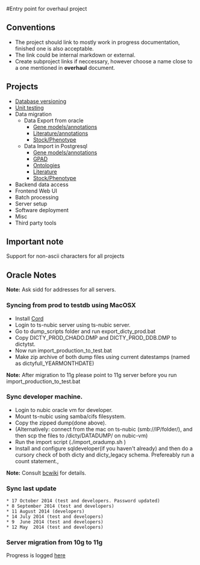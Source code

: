 #Entry point for overhaul project

 
## Conventions
+ The project should link to mostly work in progress documentation, finished one is also acceptable.
+ The link could be internal markdown or external.
+ Create subproject links if neccessary, however choose a name close to a one mentioned in __overhaul__ document.

## Projects
* [Database versioning](/DB-versioning.md)
* [Unit testing](/Unit-testing.md)
* Data migration
   * Data Export from oracle
     * [Gene models/annotations](Gene-models-export.md)
     * [Literature/annotations](Literature-annotations.md)
     * [Stock/Phenotype](Stock-Export.md)
   * Data Import in Postgresql
     * [Gene models/annotations](Gene-models-import.md)
	 * [GPAD](GPAD-Import.md)
     * [Ontologies](Ontology-import.md)
     * [Literature](Literature-import.md)
     * [Stock/Phenotype](Stock-Import.md) 
* Backend data access
* Frontend Web UI
* Batch processing
* Server setup
* Software deployment
* Misc
* Third party tools
 
## Important note
Support for non-ascii characters for all projects

## Oracle Notes

**Note:** Ask sidd for addresses for all servers.

### Syncing from prod to testdb using MacOSX

* Install [Cord](http://cord.sourceforge.net/)
* Login to ts-nubic server using ts-nubic server.
* Go to dump_scripts folder and run export_dicty_prod.bat
* Copy DICTY_PROD_CHADO.DMP and DICTY_PROD_DDB.DMP to dictytst.
* Now run import_production_to_test.bat
* Make zip archive of both dump files using current datestamps (named as dictyfull_YEARMONTHDATE)

**Note:** After migration to 11g please point to 11g server before you run import_production_to_test.bat

### Sync developer machine.
* Login to nubic oracle vm for developer.
* Mount ts-nubic using samba/cifs filesystem.
* Copy the zipped dump(done above).
* (Alternatively: connect from the mac on ts-nubic (smb://IP/folder/), and then scp the files to /dicty/DATADUMP/ on nubic-vm)
* Run the import script (./import_oradump.sh )
* Install and configure sqldeveloper(if you haven't already) and then do a cursory check of both dicty and dicty_legacy schema.
  Prefereably run a count statement.,

**Note:** Consult [bcwiki](http://bcwiki.bioinformatics.northwestern.edu/bcwiki/index.php/Importing_exporting_Oracle_10g_production_DB) for details.

### Sync last update

	* 17 October 2014 (test and developers. Password updated)
	* 8 September 2014 (test and developers)
	* 11 August 2014 (developers)
	* 14 July 2014 (test and developers)
	* 9  June 2014 (test and developers)
	* 12 May  2014 (test and developers)


### Server migration from 10g to 11g
Progress is logged [here](https://github.com/dictyBase/Migration-Docs/issues/9)

